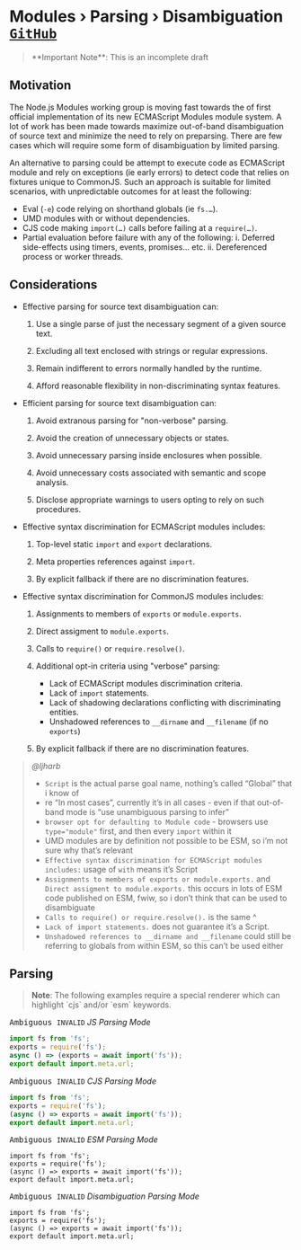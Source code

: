 ﻿# Modules › Parsing › Disambiguation <span float-right><small>[<kbd>GitHub</kbd>](https://github.com/SMotaal/experimental/blob/master/modules/parsing/Disambiguation.md)</small></span>

<blockquote>**Important Note**: This is an incomplete draft</blockquote>

## Motivation

The Node.js Modules working group is moving fast towards the of first official implementation of its new ECMAScript Modules module system. A lot of work has been made towards maximize out-of-band disambiguation of source text and minimize the need to rely on preparsing. There are few cases which will require some form of disambiguation by limited parsing.

An alternative to parsing could be attempt to execute code as ECMAScript module and rely on exceptions (ie early errors) to detect code that relies on fixtures unique to CommonJS. Such an approach is suitable for limited scenarios, with unpredictable outcomes for at least the following:

- Eval (`-e`) code relying on shorthand globals (ie `fs.…`).
- UMD modules with or without dependencies.
- CJS code making `import(…)` calls before failing at a `require(…)`.
- Partial evaluation before failure with any of the following:
  i. Deferred side-effects using timers, events, promises... etc.
  ii. Dereferenced process or worker threads.

## Considerations

- Effective parsing for source text disambiguation can:

  1. Use a single parse of just the necessary segment of a given source text.

  2. Excluding all text enclosed with strings or regular expressions.

  3. Remain indifferent to errors normally handled by the runtime.

  4. Afford reasonable flexibility in non-discriminating syntax features.

- Efficient parsing for source text disambiguation can:

  1. Avoid extranous parsing for "non-verbose" parsing.

  2. Avoid the creation of unnecessary objects or states.

  3. Avoid unnecessary parsing inside enclosures when possible.

  4. Avoid unnecessary costs associated with semantic and scope analysis.

  5. Disclose appropriate warnings to users opting to rely on such procedures.

- Effective syntax discrimination for ECMAScript modules includes:

  1. Top-level static `import` and `export` declarations.

  2. Meta properties references against `import`.

  3. By explicit fallback if there are no discrimination features.

- Effective syntax discrimination for CommonJS modules includes:

  1. Assignments to members of `exports` or `module.exports`.

  2. Direct assigment to `module.exports`.

  3. Calls to `require()` or `require.resolve()`.

  4. Additional opt-in criteria using "verbose" parsing:

     - Lack of ECMAScript modules discrimination criteria.
     - Lack of `import` statements.
     - Lack of shadowing declarations conflicting with discriminating entities.
     - Unshadowed references to `__dirname` and `__filename` (if no `exports`)

  5. By explicit fallback if there are no discrimination features.

<blockquote>
<cite>@ljharb</cite>

- `Script` is the actual parse goal name, nothing’s called “Global” that i know of
- re “In most cases”, currently it’s in all cases - even if that out-of-band mode is “use unambiguous parsing to infer”
- `browser opt for defaulting to Module code` - browsers use `type="module"` first, and then every `import` within it
- UMD modules are by definition not possible to be ESM, so i’m not sure why that’s relevant
- `Effective syntax discrimination for ECMAScript modules includes:` usage of `with` means it’s Script
- `Assignments to members of exports or module.exports.` and `Direct assigment to module.exports.` this occurs in lots of ESM code published on ESM, fwiw, so i don’t think that can be used to disambiguate
- `Calls to require() or require.resolve().` is the same ^
- `Lack of import statements.` does not guarantee it’s a Script.
- `Unshadowed references to __dirname and __filename` could still be referring to globals from within ESM, so this can’t be used either

</blockquote>

## Parsing

<blockquote><b>Note</b>: The following examples require a special renderer which can highlight `cjs` and/or `esm` keywords.</blockquote>

<figcaption><kbd>Ambiguous <code>INVALID</code></kbd> <i>JS Parsing Mode</i></figcaption>

```js
import fs from 'fs';
exports = require('fs');
async () => (exports = await import('fs'));
export default import.meta.url;
```

<figcaption><kbd>Ambiguous <code>INVALID</code></kbd> <i>CJS Parsing Mode</i></figcaption>

```cjs
import fs from 'fs';
exports = require('fs');
(async () => exports = await import('fs'));
export default import.meta.url;
```

<figcaption><kbd>Ambiguous <code>INVALID</code></kbd> <i>ESM Parsing Mode</i></figcaption>

```esm
import fs from 'fs';
exports = require('fs');
(async () => exports = await import('fs'));
export default import.meta.url;
```

<figcaption><kbd>Ambiguous <code>INVALID</code></kbd> <i>Disambiguation Parsing Mode</i></figcaption>

```esx
import fs from 'fs';
exports = require('fs');
(async () => exports = await import('fs'));
export default import.meta.url;
```


<!--

The ECMAScript specifications define two types of source code that can be externally loaded and executed at runtime, Global (script) code and Module code. As of this moment, the vast majority of the modules loaded today fall in the former category, include to a very large degree modules loaded in runtimes that support for ECMAScript modules.

In most cases, runtimes depend on out-of-band conditions to determine the mode used for external code. However, sometimes there is not sufficient out-of-band details from which the mode can be inferred.

For example, in browsers, when statically or dynamically importing particular specifiers without directly binding to entities that it may expose. In such cases, browser opt for defaulting to Module code based on solely on the trigger (ie `import`) of loading the resource as there is no out-of-band means to signal that a particular `text/javascript` resource is of either types.

Other platforms that deal with external code face similar complexities for interoperability between ECMAScript modules and other JavaScript modules formats that must be evaluated as Global code, (wrapped) Function code, or Eval code.

While implementors obviously opt for design decisions that limit these occurrences, it is essential to also appreciate that 100% out-of-band source text disambiguation often comes with trade-offs and those may be of more significant draw-backs to the enduser experience compared to the previously mentioned case for browsers.


## Scope

This work focuses on the disambiguation of source text based on discriminating syntax features for source texts lacking the necessary out-of-band details, using performant parsing approaches for locating the first valid occurrence of a positively discriminating feature, including but not limited to special `pragma` inserted by the authors for making the determination.

-->
